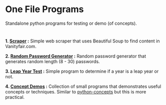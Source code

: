 # One File Programs

Standalone python programs for testing or demo (of concepts).

# 

**1. [Scraper](./scraper.py) :** Simple web scraper that uses Beautiful Soup to find content in Vanityfair.com.

**2. [Random Password Generator](./password-generator.py) :** Random password generator that generates random length (8 - 30) passwords.

**3. [Leap Year Test](./leap-year.py) :** Simple program to determine if a year is a leap year or not.

**4. [Concept Demos](./smallPrograms.ipynb) :** Collection of small programs that demonstrates useful concepts or techniques. Similar to [python-concepts](../python-concepts/) but this is more practical.